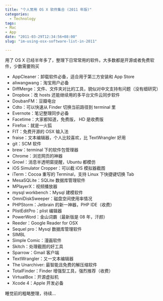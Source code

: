 ```yaml
---
title: "个人常用 OS X 软件集合 (2011 年版)"
categories:
  - Technology
tags:
- Mac
- App
date: "2011-03-29T12:34:56+08:00"
slug: "im-using-osx-software-list-in-2011"

---
```



用了 OS X 已经半年多了，整理下日常常用的软件。大多数都是开源或者免费软件，少数需要购买

-   AppCleaner：卸载软件必备，适合用于第三方安装和 App Store
-   aliwangwang：淘宝用户必备
-   DiffMerge：文件、文件夹对比的工具，貌似对中文支持有问题（没有细研究）
-   Dropbox：改 hosts 还能继续用的多平台文件云同步软件
-   DoubanFM：豆瓣电台
-   Cdto：可以快速从 Finder 切换当前路径到 terminal 里
-   Evernote：笔记整理同步必备
-   Facetime：大家都知道，免费版， HD 是收费版
-   Firefox：就是一火狐
-   FIT：免费开源的 OSX 输入法
-   fraise：文本编辑器，个人比较喜欢，比 TextWrangler 好用
-   git：SCM 软件
-   brew：terminal 下的软件包管理器
-   Chrome：浏览网页的神器
-   Growl：消息半透明窗提醒，Ubuntu 都模仿
-   iOS Simulator Cropper：可以截 iOS 模拟器截图
-   iTerm：Cocoa 重写的 Terminal，支持 Linux 下快捷键切换 Tab
-   MesaSQLite：SQLite 数据库管理软件
-   MPlayerX：视频播放器
-   mysql workbench：Mysql 建模软件
-   OmniDiskSweeper：磁盘空间使用率情况
-   PHPStorm：Jetbrain 的新一神器，PHP IDE（收费）
-   PlistEditPro：plist 编辑器
-   PowerWord：金山词霸（最新版是 08 年，汗颜）
-   Reeder：Google Reader for OSX
-   Sequel pro：Mysql 数据库管理软件
-   SIMBL
-   Simple Comic：漫画软件
-   Skitch：处理截图的好工具
-   Sparrow：Gmail 客户端
-   TextWrangler：又一文本编辑器
-   The Unarchiver: 最智能且免费的解压缩软件
-   TotalFinder：Finder 增强型工具，强烈推荐（收费）
-   VirtualBox：开源虚拟机
-   Xcode 4：Apple 开发必备

睡觉前的粗略整理，待续...
